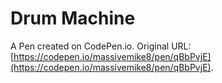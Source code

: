 # Drum Machine

A Pen created on CodePen.io. Original URL: [https://codepen.io/massivemike8/pen/qBbPvjE](https://codepen.io/massivemike8/pen/qBbPvjE).


